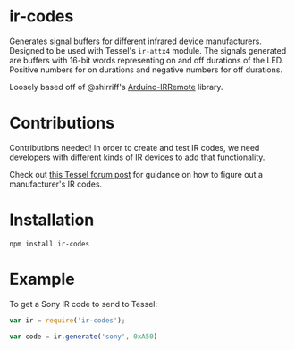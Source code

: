 ir-codes
==============

Generates signal buffers for different infrared device manufacturers. Designed to be used with Tessel's `ir-attx4` module. The signals generated are buffers with 16-bit words representing on and off durations of the LED. Positive numbers for on durations and negative numbers for off durations.

Loosely based off of @shirriff's [Arduino-IRRemote](https://github.com/shirriff/Arduino-IRremote) library. 

Contributions
==============
Contributions needed! In order to create and test IR codes, we need developers with different kinds of IR devices to add that functionality. 

Check out [this Tessel forum post](https://forums.tessel.io/t/ir-example-usage-docs/150/2?u=jon) for guidance on how to figure out a manufacturer's IR codes.

Installation
===============

`npm install ir-codes`

Example
===============

To get a Sony IR code to send to Tessel:

```.js
var ir = require('ir-codes');

var code = ir.generate('sony', 0xA50)
```



